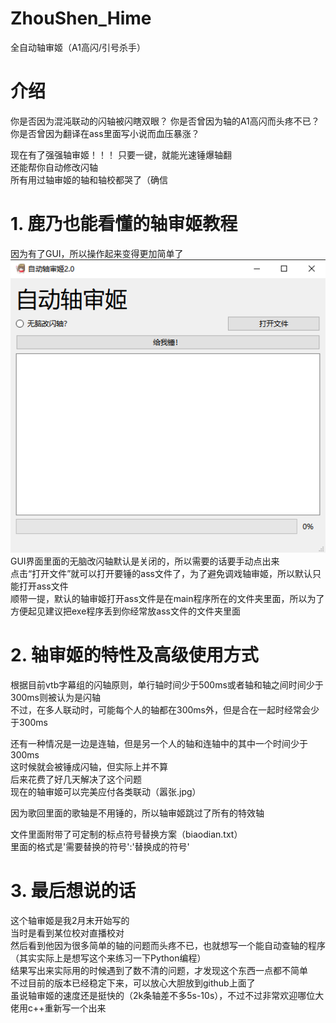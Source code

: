 # ZhouShen_Hime
全自动轴审姬（A1高闪/引号杀手）

# 介绍
你是否因为混沌联动的闪轴被闪瞎双眼？
你是否曾因为轴的A1高闪而头疼不已？
你是否曾因为翻译在ass里面写小说而血压暴涨？

现在有了强强轴审姬！！！
只要一键，就能光速锤爆轴翻\
还能帮你自动修改闪轴\
所有用过轴审姬的轴和轴校都哭了（确信

# 1. 鹿乃也能看懂的轴审姬教程
因为有了GUI，所以操作起来变得更加简单了\
![image](https://github.com/HakuRemu/ZhouShen_Hime/blob/master/readme_images/Main%20interface.png)\
GUI界面里面的无脑改闪轴默认是关闭的，所以需要的话要手动点出来\
点击“打开文件”就可以打开要锤的ass文件了，为了避免调戏轴审姬，所以默认只能打开ass文件\
顺带一提，默认的轴审姬打开ass文件是在main程序所在的文件夹里面，所以为了方便起见建议把exe程序丢到你经常放ass文件的文件夹里面


# 2. 轴审姬的特性及高级使用方式
根据目前vtb字幕组的闪轴原则，单行轴时间少于500ms或者轴和轴之间时间少于300ms则被认为是闪轴\
不过，在多人联动时，可能每个人的轴都在300ms外，但是合在一起时经常会少于300ms

还有一种情况是一边是连轴，但是另一个人的轴和连轴中的其中一个时间少于300ms\
这时候就会被锤成闪轴，但实际上并不算\
后来花费了好几天解决了这个问题\
现在的轴审姬可以完美应付各类联动（嚣张.jpg）

因为歌回里面的歌轴是不用锤的，所以轴审姬跳过了所有的特效轴

文件里面附带了可定制的标点符号替换方案（biaodian.txt）\
里面的格式是'需要替换的符号':'替换成的符号'

# 3. 最后想说的话
这个轴审姬是我2月末开始写的\
当时是看到某位校对直播校对\
然后看到他因为很多简单的轴的问题而头疼不已，也就想写一个能自动查轴的程序\
（其实实际上是想写这个来练习一下Python编程）\
结果写出来实际用的时候遇到了数不清的问题，才发现这个东西一点都不简单\
不过目前的版本已经稳定下来，可以放心大胆放到github上面了\
虽说轴审姬的速度还是挺快的（2k条轴差不多5s-10s），不过不过非常欢迎哪位大佬用c++重新写一个出来
